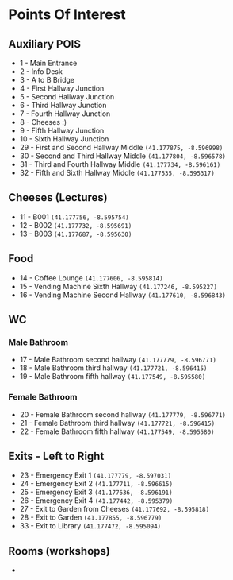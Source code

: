 # Points Of Interest

## Auxiliary POIS
 - 1 - Main Entrance
 - 2 - Info Desk
 - 3 - A to B Bridge
 - 4 - First Hallway Junction
 - 5 - Second Hallway Junction
 - 6 - Third Hallway Junction
 - 7 - Fourth Hallway Junction
 - 8 - Cheeses :)
 - 9 - Fifth Hallway Junction
 - 10 - Sixth Hallway Junction
 - 29 - First and Second Hallway Middle `(41.177875, -8.596998)`
 - 30 - Second and Third Hallway Middle `(41.177804, -8.596578)`
 - 31 - Third and Fourth Hallway Middle `(41.177734, -8.596161)`
 - 32 - Fifth and Sixth Hallway Middle `(41.177535, -8.595317)`

## Cheeses (Lectures)
 - 11 - B001 `(41.177756, -8.595754)`
 - 12 - B002 `(41.177732, -8.595691)`
 - 13 - B003 `(41.177687, -8.595630)`

## Food
 - 14 - Coffee Lounge `(41.177606, -8.595814)`
 - 15 - Vending Machine Sixth Hallway `(41.177246, -8.595227)`
 - 16 - Vending Machine Second Hallway `(41.177610, -8.596843)`

## WC
### Male Bathroom
 - 17 - Male Bathroom second hallway `(41.177779, -8.596771)`
 - 18 - Male Bathroom third hallway `(41.177721, -8.596415)`
 - 19 - Male Bathroom fifth hallway `(41.177549, -8.595580)`

### Female Bathroom
 - 20 - Female Bathroom second hallway `(41.177779, -8.596771)`
 - 21 - Female Bathroom third hallway `(41.177721, -8.596415)`
 - 22 - Female Bathroom fifth hallway `(41.177549, -8.595580)`

## Exits - Left to Right
 - 23 - Emergency Exit 1 `(41.177779, -8.597031)`
 - 24 - Emergency Exit 2 `(41.177711, -8.596615)`
 - 25 - Emergency Exit 3 `(41.177636, -8.596191)`
 - 26 - Emergency Exit 4 `(41.177442, -8.595379)`
 - 27 - Exit to Garden from Cheeses `(41.177692, -8.595818)`
 - 28 - Exit to Garden `(41.177855, -8.596779)`
 - 33 - Exit to Library `(41.177472, -8.595094)`

## Rooms (workshops)
 -
